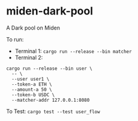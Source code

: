 # miden-dark-pool
A Dark pool on Miden


To run:
- Terminal 1: `cargo run --release --bin matcher`
- Terminal 2: 
```
cargo run --release --bin user \
  -- \
  --user user1 \   
  --token-a ETH \
  --amount-a 50 \
  --token-b USDC \
  --matcher-addr 127.0.0.1:8080
  ```

To Test:
`cargo test --test user_flow`